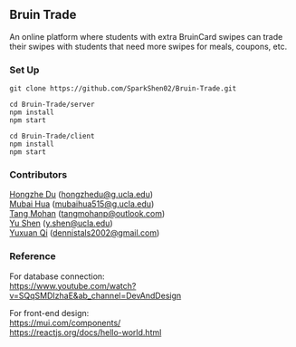 ## Bruin Trade
An online platform where students with extra BruinCard swipes can trade their swipes with students that need more swipes for meals, coupons, etc. 

### Set Up
```
git clone https://github.com/SparkShen02/Bruin-Trade.git
```

```
cd Bruin-Trade/server
npm install
npm start
```

```
cd Bruin-Trade/client
npm install
npm start
```

### Contributors
[Hongzhe Du](https://github.com/HZD01) (hongzhedu@g.ucla.edu)<br />
[Mubai Hua](https://github.com/MubaiHua) (mubaihua515@g.ucla.edu)<br />
[Tang Mohan](https://github.com/TangMohan) (tangmohanp@outlook.com)<br />
[Yu Shen](https://github.com/SparkShen02) (y.shen@ucla.edu)<br />
[Yuxuan Qi](https://github.com/Yuxuan02) (dennistals2002@gmail.com)<br />

### Reference
For database connection:<br />
https://www.youtube.com/watch?v=SQqSMDIzhaE&ab_channel=DevAndDesign

For front-end design:<br />
https://mui.com/components/<br />
https://reactjs.org/docs/hello-world.html

